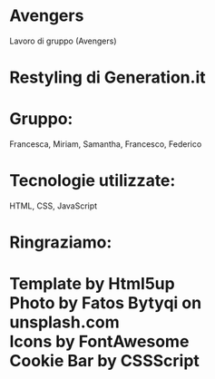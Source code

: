 # Avengers
Lavoro di gruppo (Avengers)

# Restyling di Generation.it

# Gruppo: 
Francesca, Miriam, Samantha, Francesco, Federico

# Tecnologie utilizzate: 
HTML, CSS, JavaScript

# Ringraziamo: 
Template by Html5up <br>
Photo by Fatos Bytyqi on unsplash.com<br>
Icons by FontAwesome<br>
Cookie Bar by CSSScript 
=======

